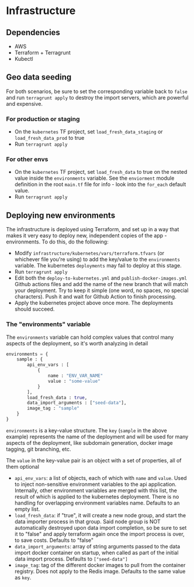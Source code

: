 # Infrastructure

## Dependencies

- AWS
- Terraform + Terragrunt
- Kubectl

## Geo data seeding

For both scenarios, be sure to set the corresponding variable back to `false` and run `terragrunt apply` to destroy
the import servers, which are powerful and expensive.

### For production or staging

- On the `kubernetes` TF project, set `load_fresh_data_staging` or `load_fresh_data_prod` to true
- Run `terragrunt apply`

### For other envs

- On the `kubernetes` TF project, set `load_fresh_data` to true on the nested value inside the `environments` variable.
  See the `enviorment` module definition in the root `main.tf` file for info - look into the `for_each` default value.
- Run `terragrunt apply`

## Deploying new environments

The infrastructure is deployed using Terraform, and set up in a way that makes it very easy to deploy new, independent
copies of the app - environments. To do this, do the following:

- Modify `infrastructure/kubernetes/vars/terraform.tfvars` (or whichever file you're using) to add the key/value to
  the `environments` variable. The kubernetes `deployments` may fail to deploy at this stage.
- Run `terragrunt apply`
- Edit both the `deploy-to-kubernetes.yml` and `publish-docker-images.yml` Github actions files and add the name of the
  new branch that will match your deployment. Try to keep it simple (one word, no spaces, no special characters). Push
  it and wait for Github Action to finish processing.
- Apply the kubernetes project above once more. The deployments should succeed.

### The "environments" variable

The `environments` variable can hold complex values that control many aspects of the deployment, so it's worth analyzing
in detail

```terraform
environments = {
	sample : {
		api_env_vars : [
			{
				name : "ENV_VAR_NAME"
				value : "some-value"
			}
		],
		load_fresh_data : true,
		data_import_arguments : ["seed-data"],
		image_tag : "sample"
	}
}
```

`environments` is a key-value structure. The `key` (`sample` in the above example) represents the name of the deployment
and will be used for many aspects of the deployment, like subdomain generation, docker image tagging, git branching,
etc.

The `value` in the key-value pair is an object with a set of properties, all of them optional

- `api_env_vars`: a list of objects, each of which with `name` and `value`. Used to inject non-sensitive environment
  variables to the api application. Internally, other environment variables are merged with this list, the result of
  which is applied to the kubernetes deployment. There is no handling
  for overlapping environment variables name. Defaults to an empty list.
- `load_fresh_data`: if "true", it will create a new node group, and start the data importer process in that group. Said
  node group is NOT automatically destroyed upon data import completion, so be sure to set it to "false" and apply
  terraform again once the import process is over, to save costs. Defaults to "false"
- `data_import_arguments`: array of string arguments passed to the data import docker container on startup, when called
  as part of the initial data import process. Defaults to `["seed-data"]`
- `image_tag`: tag of the different docker images to pull from the container registry. Does not apply to the Redis
  image. Defaults to the same value as `key`.
